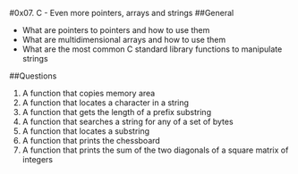 #0x07. C - Even more pointers, arrays and strings
##General
* What are pointers to pointers and how to use them
* What are multidimensional arrays and how to use them
* What are the most common C standard library functions to manipulate strings

##Questions
1. A function that copies memory area
2. A function that locates a character in a string
3. A function that gets the length of a prefix substring
4. A function that searches a string for any of a set of bytes
5. A function that locates a substring
6. A function that prints the chessboard
7. A function that prints the sum of the two diagonals of a square matrix of integers
